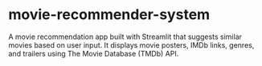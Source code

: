 # movie-recommender-system
A movie recommendation app built with Streamlit that suggests similar movies based on user input. It displays movie posters, IMDb links, genres, and trailers using The Movie Database (TMDb) API.
